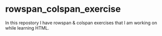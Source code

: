 ﻿# rowspan_colspan_exercise
In this repostory I have rowspan & colspan exercises that I am working on while learning HTML.
